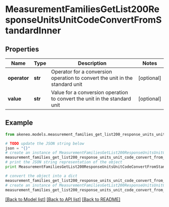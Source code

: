 # MeasurementFamiliesGetList200ResponseUnitsUnitCodeConvertFromStandardInner


## Properties
Name | Type | Description | Notes
------------ | ------------- | ------------- | -------------
**operator** | **str** | Operator for a conversion operation to convert the unit in the standard unit | [optional] 
**value** | **str** | Value for a conversion operation to convert the unit in the standard unit | [optional] 

## Example

```python
from akeneo.models.measurement_families_get_list200_response_units_unit_code_convert_from_standard_inner import MeasurementFamiliesGetList200ResponseUnitsUnitCodeConvertFromStandardInner

# TODO update the JSON string below
json = "{}"
# create an instance of MeasurementFamiliesGetList200ResponseUnitsUnitCodeConvertFromStandardInner from a JSON string
measurement_families_get_list200_response_units_unit_code_convert_from_standard_inner_instance = MeasurementFamiliesGetList200ResponseUnitsUnitCodeConvertFromStandardInner.from_json(json)
# print the JSON string representation of the object
print MeasurementFamiliesGetList200ResponseUnitsUnitCodeConvertFromStandardInner.to_json()

# convert the object into a dict
measurement_families_get_list200_response_units_unit_code_convert_from_standard_inner_dict = measurement_families_get_list200_response_units_unit_code_convert_from_standard_inner_instance.to_dict()
# create an instance of MeasurementFamiliesGetList200ResponseUnitsUnitCodeConvertFromStandardInner from a dict
measurement_families_get_list200_response_units_unit_code_convert_from_standard_inner_form_dict = measurement_families_get_list200_response_units_unit_code_convert_from_standard_inner.from_dict(measurement_families_get_list200_response_units_unit_code_convert_from_standard_inner_dict)
```
[[Back to Model list]](../README.md#documentation-for-models) [[Back to API list]](../README.md#documentation-for-api-endpoints) [[Back to README]](../README.md)


